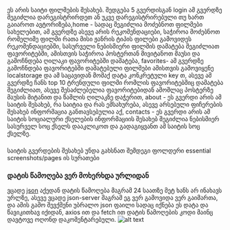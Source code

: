 ეს არის საიტი ფილმების შესახებ. შედგება 5 გვერდისგან login ამ გვერდზე შეგიძლია დარეგისტრირდეთ ან უკვე დარეგისტრირებული თუ ხართ გაიაროთ ავტორიზება,home - სადაც შეგიძლია მოძებნოთ ფილმები სახელებით, ამ გვერდზე ასევე არის რეკომენდაციები, საჭიროა მოძებნოთ რომელიმე ფილმი რათა მისი ჟანრის ტიპის ფილები გამოვიდეს რეკომენდაციებში, სასურველი ნებისმიერი ფილმის
დამატება შეგიძლიათ ფავორიტებში, ამისთვის საჭიროა პოსტერთან მივიტანოთ მაუსი და გამოჩნდება ღილაკი ფავორიტებში დამატება, favorites- ამ გვერდზე გამოჩნდება ფავორიტებში დამატებული ფილმები ამისთვის გამოვიყენე localstorage და ამ საცავიდან მომაქ დატა კონკრეტული key თ, ასევე ამ გვერდზე ჩანს top 10 ტრენდული ფილმი რომლის ფავორიტებშიც დამატება შეგიძლიათ, ასევე შესაძლებელია ფავორიტებიდან ამოშლაც პოსტერზე მაუსის მიტანით და წაშლის ღილაკზე დაჭერით, about - ეს გვერდი არის ამ საიტის შესახებ, რა საიტია და რას ემსახურება, ასევე არსებული ფიჩერების შესახებ ინფორმაცია განთავსებულია აქ, contacts - ეს გვერდი არის ამ საიტის სოციალური ქსელების ინფორმაციის შესახებ შეგიძლია ნებისმიერ სასურველ სოც ქსელს დააკლიკოთ და გადაგიყვანთ ამ საიტის სოც ქსელზე.


###
საიტის გვერდების შესახებ უნდა გახსნათ შემდეგი ფოლდერი essential screenshots/pages ის სურათები


### დატის წამოღება ვერ მოხერხდა ურლიდან
ვცადე [json](https://jsonbin.io/quick-store/6682e661acd3cb34a85fe706) აქედან დატის წამოღება მაგრამ 24 საათზე მეტ ხანს არ ინახავს ურლზე, ასევე ვცადე json-server მაგრამ ეგ ვერ გამოვიდა ვერ გაიმართა, და ამის გამო შევქმენი უბრალო json ფაილი სადაც იქნება ეს დატა და წავიკითხავ იქიდან, axios ით და fetch ით დატის წამოღების კოდი მაინც დავტოვე ოღონდ დაკომენტარებული.
![alt text](image.png)